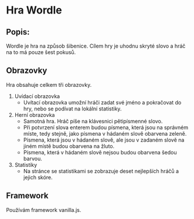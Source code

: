 
# Hra Wordle

## Popis:

Wordle je hra na způsob šibenice. Cílem hry je uhodnu skryté slovo a hráč na to má pouze šest pokusů. 

## Obrazovky

Hra obsahuje celkem tři obrazovky.

1) Uvídací obrazovka
   - Uvítací obrazovka umožní hráči zadat své jméno a pokračovat do hry, 
   nebo se podívat na lokální statistiky.
2) Herní obrazovka
   - Samotná hra. Hráč píše na klávesnici pětipísmenné slovo. 
   - Při potvrzení slova enterem budou písmena, která jsou na správném míste, tedy stejně, jako písmena v hádaném slově obarvena zeleně.
   - Písmena, která jsou v hádaném slově, ale jsou v zadaném slově na jiném místě budou obarvena na žluto.
   - Písmena, která v hádaném slově nejsou budou obarvena šedou barvou.
3) Statistiky
   - Na stránce se statistikami se zobrazuje deset nejlepších hráčů a jejich skóre.

## Framework

Používám framework vanilla.js.
